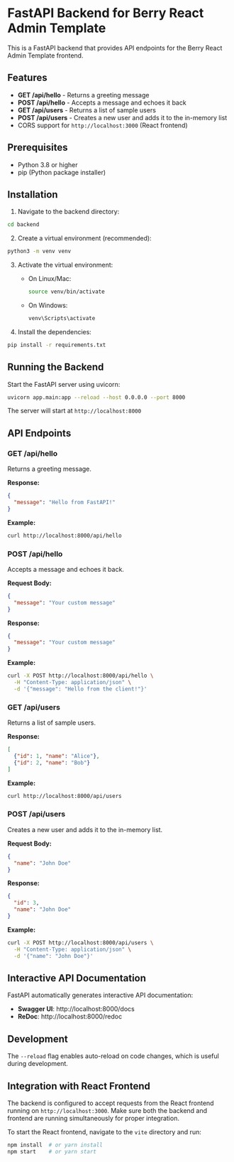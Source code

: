 # FastAPI Backend for Berry React Admin Template

This is a FastAPI backend that provides API endpoints for the Berry React Admin Template frontend.

## Features

- **GET /api/hello** - Returns a greeting message
- **POST /api/hello** - Accepts a message and echoes it back
- **GET /api/users** - Returns a list of sample users
- **POST /api/users** - Creates a new user and adds it to the in-memory list
- CORS support for `http://localhost:3000` (React frontend)

## Prerequisites

- Python 3.8 or higher
- pip (Python package installer)

## Installation

1. Navigate to the backend directory:
```bash
cd backend
```

2. Create a virtual environment (recommended):
```bash
python3 -m venv venv
```

3. Activate the virtual environment:
   - On Linux/Mac:
     ```bash
     source venv/bin/activate
     ```
   - On Windows:
     ```bash
     venv\Scripts\activate
     ```

4. Install the dependencies:
```bash
pip install -r requirements.txt
```

## Running the Backend

Start the FastAPI server using uvicorn:

```bash
uvicorn app.main:app --reload --host 0.0.0.0 --port 8000
```

The server will start at `http://localhost:8000`

## API Endpoints

### GET /api/hello

Returns a greeting message.

**Response:**
```json
{
  "message": "Hello from FastAPI!"
}
```

**Example:**
```bash
curl http://localhost:8000/api/hello
```

### POST /api/hello

Accepts a message and echoes it back.

**Request Body:**
```json
{
  "message": "Your custom message"
}
```

**Response:**
```json
{
  "message": "Your custom message"
}
```

**Example:**
```bash
curl -X POST http://localhost:8000/api/hello \
  -H "Content-Type: application/json" \
  -d '{"message": "Hello from the client!"}'
```

### GET /api/users

Returns a list of sample users.

**Response:**
```json
[
  {"id": 1, "name": "Alice"},
  {"id": 2, "name": "Bob"}
]
```

**Example:**
```bash
curl http://localhost:8000/api/users
```

### POST /api/users

Creates a new user and adds it to the in-memory list.

**Request Body:**
```json
{
  "name": "John Doe"
}
```

**Response:**
```json
{
  "id": 3,
  "name": "John Doe"
}
```

**Example:**
```bash
curl -X POST http://localhost:8000/api/users \
  -H "Content-Type: application/json" \
  -d '{"name": "John Doe"}'
```

## Interactive API Documentation

FastAPI automatically generates interactive API documentation:

- **Swagger UI**: http://localhost:8000/docs
- **ReDoc**: http://localhost:8000/redoc

## Development

The `--reload` flag enables auto-reload on code changes, which is useful during development.

## Integration with React Frontend

The backend is configured to accept requests from the React frontend running on `http://localhost:3000`. Make sure both the backend and frontend are running simultaneously for proper integration.

To start the React frontend, navigate to the `vite` directory and run:
```bash
npm install  # or yarn install
npm start    # or yarn start
```
